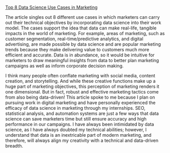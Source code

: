 [Top 8 Data Science Use Cases in Marketing](https://www.kdnuggets.com/2019/11/top-8-data-science-use-cases-marketing.html)

The article singles out 8 different use cases in which marketers can carry out their technical objectives by incorporating data science into their work model. The cases support the idea that data can make real-life, tangible impacts in the world of marketing. For example, areas of marketing, such as customer segmentation, real-time/predictive analytics, and digital advertising, are made possible by data science and are popular marketing trends because they make delivering value to customers much more efficient and accurate. Data is in abundance, so it would be intuitive for marketers to draw meaningful insights from data to better plan marketing campaigns as well as inform corporate decision making.

I think many people often conflate marketing with social media, content creation, and storytelling. And while these creative functions make up a huge part of marketing objectives, this perception of marketing renders it one dimensional. But in fact, robust and effective marketing tactics come from also being data-driven! This article spoke to me because I plan on pursuing work in digital marketing and have personally experienced the efficacy of data science in marketing through my internships. SEO, statistical analysis, and automation systems are just a few ways that data science can save marketers time but still ensure accuracy and high performance in our campaigns. I have always been intimidated by data science, as I have always doubted my technical abilities; however, I understand that data is an inextricable part of modern marketing, and therefore, will always align my creativity with a technical and data-driven breadth.

